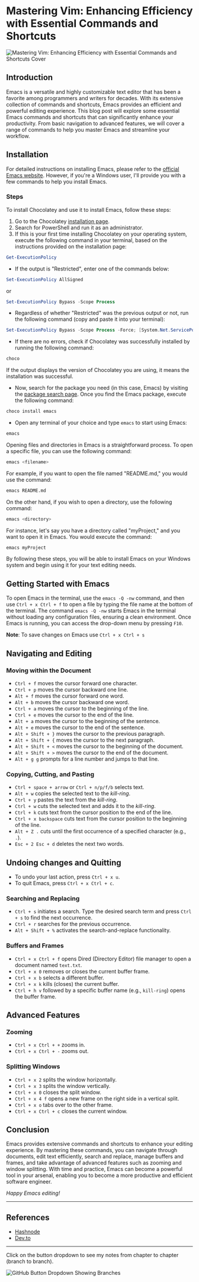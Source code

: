 # Mastering Vim: Enhancing Efficiency with Essential Commands and Shortcuts

![Mastering Vim: Enhancing Efficiency with Essential Commands and Shortcuts Cover](https://res.cloudinary.com/bizstak/image/upload/v1685914996/GitHub_Cover_vnkgxo.png)

## Introduction

Emacs is a versatile and highly customizable text editor that has been a favorite among programmers and writers for decades. With its extensive collection of commands and shortcuts, Emacs provides an efficient and powerful editing experience. This blog post will explore some essential Emacs commands and shortcuts that can significantly enhance your productivity. From basic navigation to advanced features, we will cover a range of commands to help you master Emacs and streamline your workflow.

## Installation

For detailed instructions on installing Emacs, please refer to the [official Emacs website](https://www.gnu.org/software/emacs/download.html). However, if you're a Windows user, I'll provide you with a few commands to help you install Emacs.

### Steps

To install Chocolatey and use it to install Emacs, follow these steps:

1. Go to the Chocolatey [installation page](https://chocolatey.org/install).
2. Search for PowerShell and run it as an administrator.
3. If this is your first time installing Chocolatey on your operating system, execute the following command in your terminal, based on the instructions provided on the installation page:

```powershell
Get-ExecutionPolicy
```

- If the output is "Restricted", enter one of the commands below:

```powershell
Set-ExecutionPolicy AllSigned
```

or

```powershell
Set-ExecutionPolicy Bypass -Scope Process
```

- Regardless of whether "Restricted" was the previous output or not, run the following command (copy and paste it into your terminal):

```powershell
Set-ExecutionPolicy Bypass -Scope Process -Force; [System.Net.ServicePointManager]::SecurityProtocol = [System.Net.ServicePointManager]::SecurityProtocol -bor 3072; iex ((New-Object System.Net.WebClient).DownloadString('https://community.chocolatey.org/install.ps1'))
```

- If there are no errors, check if Chocolatey was successfully installed by running the following command:

```powershell
choco
```

If the output displays the version of Chocolatey you are using, it means the installation was successful.

- Now, search for the package you need (in this case, Emacs) by visiting the [package search page](https://community.chocolatey.org/packages). Once you find the Emacs package, execute the following command:

```powershell
choco install emacs
```

- Open any terminal of your choice and type `emacs` to start using Emacs:

```powershell
emacs
```

Opening files and directories in Emacs is a straightforward process. To open a specific file, you can use the following command:

```sh
emacs <filename>
```

For example, if you want to open the file named "README.md," you would use the command:

```sh
emacs README.md
```

On the other hand, if you wish to open a directory, use the following command:

```sh
emacs <directory>
```

For instance, let's say you have a directory called "myProject," and you want to open it in Emacs. You would execute the command:

```sh
emacs myProject
```

By following these steps, you will be able to install Emacs on your Windows system and begin using it for your text editing needs.

## Getting Started with Emacs

To open Emacs in the terminal, use the `emacs -Q -nw` command, and then use `Ctrl + x Ctrl + f` to open a file by typing the file name at the bottom of the terminal. The command `emacs -Q -nw` starts Emacs in the terminal without loading any configuration files, ensuring a clean environment. Once Emacs is running, you can access the drop-down menu by pressing `F10`.

**Note**: To save changes on Emacs use `Ctrl + x Ctrl + s`

## Navigating and Editing

### Moving within the Document

- `Ctrl + f` moves the cursor forward one character.
- `Ctrl + p` moves the cursor backward one line.
- `Alt + f` moves the cursor forward one word.
- `Alt + b` moves the cursor backward one word.
- `Ctrl + a` moves the cursor to the beginning of the line.
- `Ctrl + e` moves the cursor to the end of the line.
- `Alt + a` moves the cursor to the beginning of the sentence.
- `Alt + e` moves the cursor to the end of the sentence.
- `Alt + Shift + }` moves the cursor to the previous paragraph.
- `Alt + Shift + {` moves the cursor to the next paragraph.
- `Alt + Shift + <` moves the cursor to the beginning of the document.
- `Alt + Shift + >` moves the cursor to the end of the document.
- `Alt + g g` prompts for a line number and jumps to that line.

### Copying, Cutting, and Pasting

- `Ctrl + space + arrow` or `Ctrl + n/p/f/b` selects text.
- `Alt + w` copies the selected text to the _kill-ring_.
- `Ctrl + y` pastes the text from the _kill-ring_.
- `Ctrl + w` cuts the selected text and adds it to the _kill-ring_.
- `Ctrl + k` cuts text from the cursor position to the end of the line.
- `Ctrl + x backspace` cuts text from the cursor position to the beginning of the line.
- `Alt + Z .` cuts until the first occurrence of a specified character (e.g., `.`).
- `Esc + 2 Esc + d` deletes the next two words.

## Undoing changes and Quitting

- To undo your last action, press `Ctrl + x u`.
- To quit Emacs, press `Ctrl + x Ctrl + c`.

### Searching and Replacing

- `Ctrl + s` initiates a search. Type the desired search term and press `Ctrl + s` to find the next occurrence.
- `Ctrl + r` searches for the previous occurrence.
- `Alt + Shift + %` activates the search-and-replace functionality.

### Buffers and Frames

- `Ctrl + x Ctrl + f` opens Dired (Directory Editor) file manager to open a document named `text.txt`.
- `Ctrl + x 0` removes or closes the current buffer frame.
- `Ctrl + x b` selects a different buffer.
- `Ctrl + x k` kills (closes) the current buffer.
- `Ctrl + h v` followed by a specific buffer name (e.g., `kill-ring`) opens the buffer frame.

## Advanced Features

### Zooming

- `Ctrl + x Ctrl + +` zooms in.
- `Ctrl + x Ctrl + -` zooms out.

### Splitting Windows

- `Ctrl + x 2` splits the window horizontally.
- `Ctrl + x 3` splits the window vertically.
- `Ctrl + x 0` closes the split window.
- `Ctrl + x 4 f` opens a new frame on the right side in a vertical split.
- `Ctrl + x o` tabs over to the other frame.
- `Ctrl + x Ctrl + c` closes the current window.

## Conclusion

Emacs provides extensive commands and shortcuts to enhance your editing experience. By mastering these commands, you can navigate through documents, edit text efficiently, search and replace, manage buffers and frames, and take advantage of advanced features such as zooming and window splitting. With time and practice, Emacs can become a powerful tool in your arsenal, enabling you to become a more productive and efficient software engineer.

_Happy Emacs editing!_

---

## References

- [Hashnode](https://blog.techstackmedia.com/mastering-basic-emacs-commands)
- [Dev.to](https://dev.to/bello/mastering-basic-emacs-commands-5g6p)

---

Click on the button dropdown to see my notes from chapter to chapter (branch to branch).

![GitHub Button Dropdown Showing Branches](https://res.cloudinary.com/bizstak/image/upload/v1685042613/github-button-dropdown_qu4m2l.jpg)
